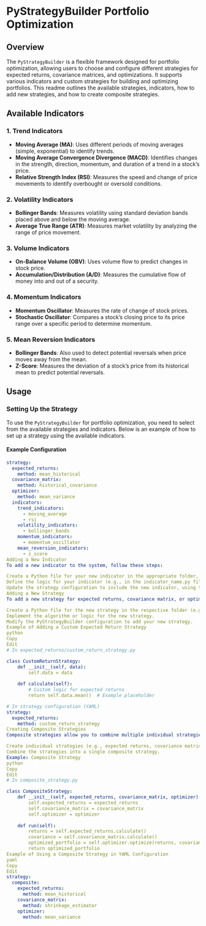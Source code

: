 # PyStrategyBuilder Portfolio Optimization

## Overview

The `PyStrategyBuilder` is a flexible framework designed for portfolio optimization, allowing users to choose and configure different strategies for expected returns, covariance matrices, and optimizations. It supports various indicators and custom strategies for building and optimizing portfolios. This readme outlines the available strategies, indicators, how to add new strategies, and how to create composite strategies.

## Available Indicators

### 1. **Trend Indicators**
   - **Moving Average (MA)**: Uses different periods of moving averages (simple, exponential) to identify trends.
   - **Moving Average Convergence Divergence (MACD)**: Identifies changes in the strength, direction, momentum, and duration of a trend in a stock’s price.
   - **Relative Strength Index (RSI)**: Measures the speed and change of price movements to identify overbought or oversold conditions.

### 2. **Volatility Indicators**
   - **Bollinger Bands**: Measures volatility using standard deviation bands placed above and below the moving average.
   - **Average True Range (ATR)**: Measures market volatility by analyzing the range of price movement.

### 3. **Volume Indicators**
   - **On-Balance Volume (OBV)**: Uses volume flow to predict changes in stock price.
   - **Accumulation/Distribution (A/D)**: Measures the cumulative flow of money into and out of a security.

### 4. **Momentum Indicators**
   - **Momentum Oscillator**: Measures the rate of change of stock prices.
   - **Stochastic Oscillator**: Compares a stock’s closing price to its price range over a specific period to determine momentum.

### 5. **Mean Reversion Indicators**
   - **Bollinger Bands**: Also used to detect potential reversals when price moves away from the mean.
   - **Z-Score**: Measures the deviation of a stock’s price from its historical mean to predict potential reversals.

## Usage

### Setting Up the Strategy

To use the `PyStrategyBuilder` for portfolio optimization, you need to select from the available strategies and indicators. Below is an example of how to set up a strategy using the available indicators.

#### Example Configuration

```yaml
strategy:
  expected_returns: 
    method: mean_historical
  covariance_matrix: 
    method: historical_covariance
  optimizer:
    method: mean_variance
  indicators:
    trend_indicators:
      - moving_average
      - rsi
    volatility_indicators:
      - bollinger_bands
    momentum_indicators:
      - momentum_oscillator
    mean_reversion_indicators:
      - z_score
Adding a New Indicator
To add a new indicator to the system, follow these steps:

Create a Python file for your new indicator in the appropriate folder, for example, under indicator_based.
Define the logic for your indicator (e.g., in the indicator_name.py file).
Update the strategy configuration to include the new indicator, using the appropriate method.
Adding a New Strategy
To add a new strategy for expected returns, covariance matrix, or optimization:

Create a Python file for the new strategy in the respective folder (e.g., base_strategy.py, covariance_matrix.py).
Implement the algorithm or logic for the new strategy.
Modify the PyStrategyBuilder configuration to add your new strategy.
Example of Adding a Custom Expected Return Strategy
python
Copy
Edit
# In expected_returns/custom_return_strategy.py

class CustomReturnStrategy:
    def __init__(self, data):
        self.data = data
    
    def calculate(self):
        # Custom logic for expected returns
        return self.data.mean()  # Example placeholder

# In strategy configuration (YAML)
strategy:
  expected_returns: 
    method: custom_return_strategy
Creating Composite Strategies
Composite strategies allow you to combine multiple individual strategies to create a more complex, hybrid approach. Here’s how to define a composite strategy:

Create individual strategies (e.g., expected returns, covariance matrices, and optimization).
Combine the strategies into a single composite strategy.
Example: Composite Strategy
python
Copy
Edit
# In composite_strategy.py

class CompositeStrategy:
    def __init__(self, expected_returns, covariance_matrix, optimizer):
        self.expected_returns = expected_returns
        self.covariance_matrix = covariance_matrix
        self.optimizer = optimizer
    
    def run(self):
        returns = self.expected_returns.calculate()
        covariance = self.covariance_matrix.calculate()
        optimized_portfolio = self.optimizer.optimize(returns, covariance)
        return optimized_portfolio
Example of Using a Composite Strategy in YAML Configuration
yaml
Copy
Edit
strategy:
  composite:
    expected_returns: 
      method: mean_historical
    covariance_matrix:
      method: shrinkage_estimator
    optimizer:
      method: mean_variance